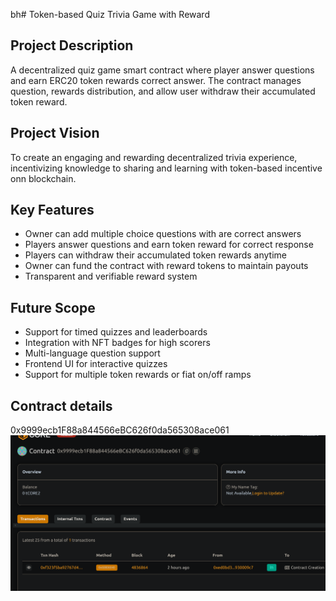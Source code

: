 bh# Token-based Quiz  Trivia Game with Reward

## Project Description
A decentralized quiz game smart contract where player answer questions and earn ERC20 token rewards correct answer. The contract manages question, rewards distribution, and allow user withdraw their accumulated token reward.

## Project Vision
To create an engaging and rewarding decentralized trivia experience, incentivizing knowledge to sharing and learning with token-based incentive onn blockchain.

## Key Features
- Owner can add multiple choice questions with are correct answers
- Players answer questions and earn token reward for correct response
- Players can withdraw their accumulated token rewards anytime
- Owner can fund the contract with reward tokens to maintain payouts
- Transparent and verifiable reward system

## Future Scope
- Support for timed quizzes and leaderboards
- Integration with NFT badges for high scorers
- Multi-language question support
- Frontend UI for interactive quizzes
- Support for multiple token rewards or fiat on/off ramps

## Contract details
0x9999ecb1F88a844566eBC626f0da565308ace061![alt text](image.png)

